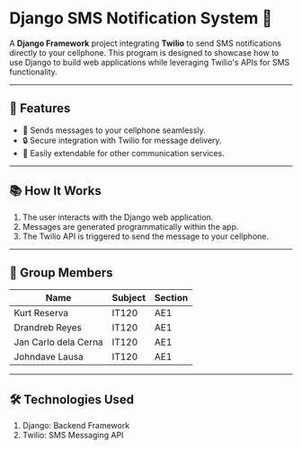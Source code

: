 # Django SMS Notification System 📱

A **Django Framework** project integrating **Twilio** to send SMS notifications directly to your cellphone. This program is designed to showcase how to use Django to build web applications while leveraging Twilio's APIs for SMS functionality. 

---

## 🌟 Features
- 🚀 Sends messages to your cellphone seamlessly.
- 🔒 Secure integration with Twilio for message delivery.
- 📡 Easily extendable for other communication services.

---

## 📚 How It Works
1. The user interacts with the Django web application.
2. Messages are generated programmatically within the app.
3. The Twilio API is triggered to send the message to your cellphone.

---

## 👥 Group Members

Name | Subject | Section
--- | --- | ---
Kurt Reserva | IT120 | AE1
Drandreb Reyes | IT120 | AE1
Jan Carlo dela Cerna | IT120 | AE1
Johndave Lausa | IT120 | AE1

---

## 🛠️ Technologies Used
1. Django: Backend Framework
2. Twilio: SMS Messaging API

